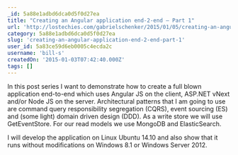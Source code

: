 ```yaml
---
_id: 5a88e1adbd6dca0d5f0d27ea
title: "Creating an Angular application end-2-end – Part 1"
url: 'http://lostechies.com/gabrielschenker/2015/01/05/creating-an-angular-application-end-2-end-part-1/'
category: 5a88e1adbd6dca0d5f0d27ea
slug: 'creating-an-angular-application-end-2-end-part-1'
user_id: 5a83ce59d6eb0005c4ecda2c
username: 'bill-s'
createdOn: '2015-01-03T07:42:40.000Z'
tags: []
---
```


In this post series I want to demonstrate how to create a full blown application end-to-end which uses Angular JS on the client, ASP.NET vNext and/or Node JS on the server. Architectural patterns that I am going to use are command query responsibility segregation (CQRS), event sourcing (ES) and (some light) domain driven design (DDD). As a write store we will use GetEventStore. For our read models we use MongoDB and ElasticSearch.

I will develop the application on Linux Ubuntu 14.10 and also show that it runs without modifications on Windows 8.1 or Windows Server 2012.
